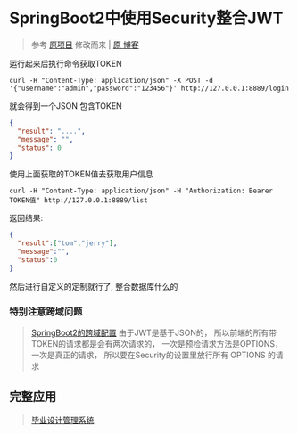 # SpringBoot2中使用Security整合JWT

> 参考 [原项目](https://github.com/freew01f/securing-spring-boot-with-jwts) 修改而来 | [原 博客](https://segmentfault.com/a/1190000009231329)

运行起来后执行命令获取TOKEN

`curl -H "Content-Type: application/json" -X POST -d '{"username":"admin","password":"123456"}' http://127.0.0.1:8889/login`

就会得到一个JSON 包含TOKEN

```json
{
  "result": "....",
  "message": "",
  "status": 0
}
```
使用上面获取的TOKEN值去获取用户信息

`curl -H "Content-Type: application/json" -H "Authorization: Bearer TOKEN值" http://127.0.0.1:8889/list`
 
 返回结果:
```json
{
  "result":["tom","jerry"],
  "message":"",
  "status":0
}
```

然后进行自定义的定制就行了, 整合数据库什么的


### 特别注意跨域问题
>  [SpringBoot2的跨域配置](https://blog.csdn.net/kcp606/article/details/80036420)
> 由于JWT是基于JSON的， 所以前端的所有带TOKEN的请求都是会有两次请求的， 一次是预检请求方法是OPTIONS，一次是真正的请求， 所以要在Security的设置里放行所有 OPTIONS 的请求

## 完整应用
> [毕业设计管理系统](https://github.com/Kuangcp/Graduate)

